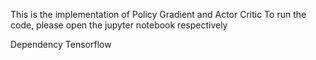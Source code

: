 This is the implementation of Policy Gradient and Actor Critic
To run the code, please open the jupyter notebook respectively

Dependency
Tensorflow